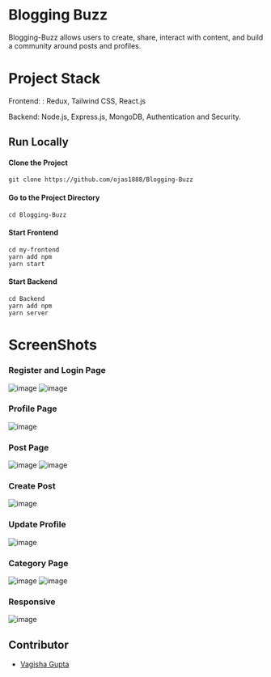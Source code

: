 
# Blogging Buzz

Blogging-Buzz allows users to create, share, interact with content, and build a community around posts and 
profiles.

# Project Stack

Frontend: : Redux, Tailwind CSS, React.js

Backend:  Node.js, Express.js, MongoDB, Authentication and Security.

## Run Locally

#### Clone the Project

```http
git clone https://github.com/ojas1888/Blogging-Buzz
```

#### Go to the Project Directory

```http
cd Blogging-Buzz
```
#### Start Frontend

```http
cd my-frontend
yarn add npm
yarn start
```
#### Start Backend

```http
cd Backend
yarn add npm
yarn server
```
# ScreenShots

### Register and Login Page
![image](https://github.com/ojas1888/Blogging-Buzz/assets/108984783/30262d14-82da-4fdc-9038-fcd9fdf1b5e7)
![image](https://github.com/ojas1888/Blogging-Buzz/assets/108984783/ba32b04c-e766-43c3-8cfa-f4fe87f3d91c)
### Profile Page
![image](https://github.com/ojas1888/Blogging-Buzz/assets/108984783/b3e5d7d3-441c-4d2b-95bb-234a0fa5a5ef)
### Post Page
![image](https://github.com/ojas1888/Blogging-Buzz/assets/108984783/ae00fd15-18d3-4091-b046-3d2f88175e9e)
![image](https://github.com/ojas1888/Blogging-Buzz/assets/108984783/0f0e0b7c-28d7-4dc3-b1b3-10be2d842c29)
### Create Post
![image](https://github.com/ojas1888/Blogging-Buzz/assets/108984783/706e6e2d-d48a-4988-b282-47393e399262)
### Update Profile
![image](https://github.com/ojas1888/Blogging-Buzz/assets/108984783/1bebda83-80ea-4395-85ac-9b7f2b51580f)
### Category Page
![image](https://github.com/ojas1888/Blogging-Buzz/assets/108984783/9ab3219f-5b4b-42af-84c5-0cac4af49c27)
![image](https://github.com/ojas1888/Blogging-Buzz/assets/108984783/30ee1bf6-6870-4ea8-b8e5-9e7ce0922e18)
### Responsive
![image](https://github.com/ojas1888/Blogging-Buzz/assets/108984783/4349b85e-239f-4c69-9d9c-16ef0d82d864)

## Contributor
- [Vagisha Gupta](https://github.com/vagisha312)












